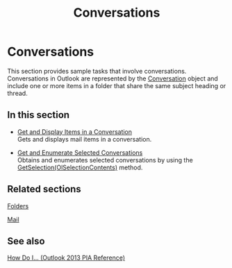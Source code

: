 ﻿---
title: Conversations
TOCTitle: Conversations
ms:assetid: 1b2e2a12-314b-438f-8f05-a13149916143
ms:mtpsurl: https://msdn.microsoft.com/en-us/library/Ff184593(v=office.15)
ms:contentKeyID: 55119830
ms.date: 07/24/2014
mtps_version: v=office.15
---

# Conversations

This section provides sample tasks that involve conversations. Conversations in Outlook are represented by the [Conversation](https://msdn.microsoft.com/en-us/library/ff184711\(v=office.15\)) object and include one or more items in a folder that share the same subject heading or thread.

## In this section

  - [Get and Display Items in a Conversation](how-to-get-and-display-items-in-a-conversation.md)  
    Gets and displays mail items in a conversation.

  - [Get and Enumerate Selected Conversations](how-to-get-and-enumerate-selected-conversations.md)  
    Obtains and enumerates selected conversations by using the [GetSelection(OlSelectionContents)](https://msdn.microsoft.com/en-us/library/ff185002\(v=office.15\)) method.

## Related sections

[Folders](folders.md)

[Mail](mail.md)

## See also



[How Do I... (Outlook 2013 PIA Reference)](how-do-i-outlook-2013-pia-reference.md)

